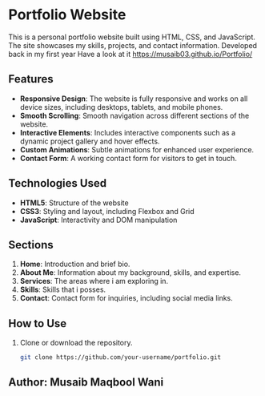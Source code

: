 # Portfolio Website

This is a personal portfolio website built using HTML, CSS, and JavaScript. The site showcases my skills, projects, and contact information. 
Developed back in my first year Have a look at it https://musaib03.github.io/Portfolio/
## Features

- **Responsive Design**: The website is fully responsive and works on all device sizes, including desktops, tablets, and mobile phones.
- **Smooth Scrolling**: Smooth navigation across different sections of the website.
- **Interactive Elements**: Includes interactive components such as a dynamic project gallery and hover effects.
- **Custom Animations**: Subtle animations for enhanced user experience.
- **Contact Form**: A working contact form for visitors to get in touch.

## Technologies Used

- **HTML5**: Structure of the website
- **CSS3**: Styling and layout, including Flexbox and Grid
- **JavaScript**: Interactivity and DOM manipulation

## Sections

1. **Home**: Introduction and brief bio.
2. **About Me**: Information about my background, skills, and expertise.
3. **Services**: The areas where i am exploring in.
4. **Skills**: Skills that i posses.
4. **Contact**: Contact form for inquiries, including social media links.

## How to Use

1. Clone or download the repository.
   ```bash
   git clone https://github.com/your-username/portfolio.git

## Author: Musaib Maqbool Wani 
